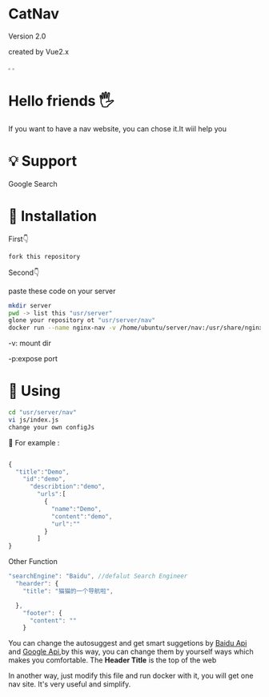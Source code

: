 # CatNav

Version 2.0

created by Vue2.x

<img src="https://i.bmp.ovh/imgs/2022/05/17/4ef9cf8ef110694b.jpg" style="zoom: 25%;" />

<img src="https://i.bmp.ovh/imgs/2022/05/17/22e2de3bbced9a85.png" style="zoom: 25%;" />



# Hello friends 🖐️

If you want to have a nav website, you can chose it.It wiil help you

# 💡 Support

Google Search

# 📌 Installation

First👇

```sh
fork this repository
```

Second👇

paste these code on your server

```sh
mkdir server
pwd -> list this "usr/server"
glone your repository ot "usr/server/nav"
docker run --name nginx-nav -v /home/ubuntu/server/nav:/usr/share/nginx/html:ro -d -p 80:80 nginx
```

-v: mount dir

-p:expose port

# 🚩 Using

```sh
cd "usr/server/nav"
vi js/index.js
change your own configJs
```

📍 For example :

```js

{
  "title":"Demo",
    "id":"demo",
      "describtion":"demo",
        "urls":[
          {
            "name":"Demo",
            "content":"demo",
            "url":""
          }
        ]
}
```

Other Function

```js
"searchEngine": "Baidu", //defalut Search Engineer
  "hearder": {
    "title": "猫猫的一个导航啦",

  },
    "footer": {
      "content": ""
    }
```

You can change the autosuggest and get smart suggetions by <u>Baidu Api</u> and <u>Google Api</u>,by this way, you can change them by yourself ways which makes you comfortable. The **Header Title** is the top of the web

In another way, just modify this file and run docker with it, you will get one nav site. It's very useful and simplify.





